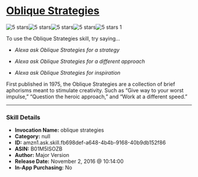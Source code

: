 # [Oblique Strategies](http://alexa.amazon.com/#skills/amzn1.ask.skill.fb698def-a648-4b4b-9168-40b9db152f86)
![5 stars](../../images/ic_star_black_18dp_1x.png)![5 stars](../../images/ic_star_black_18dp_1x.png)![5 stars](../../images/ic_star_black_18dp_1x.png)![5 stars](../../images/ic_star_black_18dp_1x.png)![5 stars](../../images/ic_star_black_18dp_1x.png) 1

To use the Oblique Strategies skill, try saying...

* *Alexa ask Oblique Strategies for a strategy*

* *Alexa ask Oblique Strategies for a different approach*

* *Alexa ask Oblique Strategies for inspiration*

First published in 1975, the Oblique Strategies are a collection of brief aphorisms meant to stimulate creativity. Such as “Give way to your worst impulse,” “Question the heroic approach,” and “Work at a different speed.”

***

### Skill Details

* **Invocation Name:** oblique strategies
* **Category:** null
* **ID:** amzn1.ask.skill.fb698def-a648-4b4b-9168-40b9db152f86
* **ASIN:** B01M5ISOZB
* **Author:** Major Version
* **Release Date:** November 2, 2016 @ 10:14:00
* **In-App Purchasing:** No
